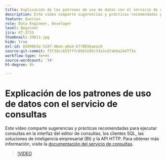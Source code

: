 ```yaml
---
title: Explicación de los patrones de uso de datos con el servicio de consultas
description: Este vídeo comparte sugerencias y prácticas recomendadas para ejecutar consultas en la interfaz del editor de consultas, los clientes SQL, las soluciones de inteligencia empresarial (BI) y la API HTTP.
feature: Queries
role: Data Engineer, Developer
level: Beginner
jira: KT-3715
thumbnail: 29811.jpg
hide: true
exl-id: 8d99063a-5107-4bee-a0a4-6778b56aeac0
source-git-commit: f5f3dcc655fffc056fe95c33a3cd7abba24d7f3a
workflow-type: tm+mt
source-wordcount: '74'
ht-degree: 0%

---
```


# Explicación de los patrones de uso de datos con el servicio de consultas

Este vídeo comparte sugerencias y prácticas recomendadas para ejecutar consultas en la interfaz del editor de consultas, los clientes SQL, las soluciones de inteligencia empresarial (BI) y la API HTTP. Para obtener más información, visite la [documentación del servicio de consultas](https://experienceleague.adobe.com/en/docs/experience-platform/query/home).

>[!VIDEO](https://video.tv.adobe.com/v/29811?learn=on&enablevpops)
